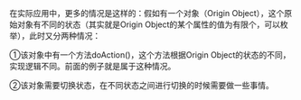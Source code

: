 在实际应用中，更多的情况是这样的：假如有一个对象（Origin Object），这个原始对象有不同的状态（其实就是Origin Object的某个属性的值为有限个，可以枚举），此时又分两种情况：

①该对象中有一个方法doAction\(\)，这个方法根据Origin Object的状态的不同，实现逻辑不同。前面的例子就是属于这种情况。

②该对象需要切换状态，在不同状态之间进行切换的时候需要做一些事情。





